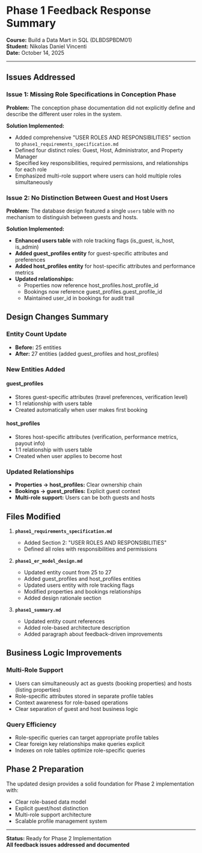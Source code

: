 # Phase 1 Feedback Response Summary

**Course:** Build a Data Mart in SQL (DLBDSPBDM01)  
**Student:** Nikolas Daniel Vincenti  
**Date:** October 14, 2025

---

## Issues Addressed

### Issue 1: Missing Role Specifications in Conception Phase
**Problem:** The conception phase documentation did not explicitly define and describe the different user roles in the system.

**Solution Implemented:**
- Added comprehensive "USER ROLES AND RESPONSIBILITIES" section to `phase1_requirements_specification.md`
- Defined four distinct roles: Guest, Host, Administrator, and Property Manager
- Specified key responsibilities, required permissions, and relationships for each role
- Emphasized multi-role support where users can hold multiple roles simultaneously

### Issue 2: No Distinction Between Guest and Host Users
**Problem:** The database design featured a single `users` table with no mechanism to distinguish between guests and hosts.

**Solution Implemented:**
- **Enhanced users table** with role tracking flags (is_guest, is_host, is_admin)
- **Added guest_profiles entity** for guest-specific attributes and preferences
- **Added host_profiles entity** for host-specific attributes and performance metrics
- **Updated relationships:**
  - Properties now reference host_profiles.host_profile_id
  - Bookings now reference guest_profiles.guest_profile_id
  - Maintained user_id in bookings for audit trail

## Design Changes Summary

### Entity Count Update
- **Before:** 25 entities
- **After:** 27 entities (added guest_profiles and host_profiles)

### New Entities Added

#### guest_profiles
- Stores guest-specific attributes (travel preferences, verification level)
- 1:1 relationship with users table
- Created automatically when user makes first booking

#### host_profiles  
- Stores host-specific attributes (verification, performance metrics, payout info)
- 1:1 relationship with users table
- Created when user applies to become host

### Updated Relationships
- **Properties → host_profiles:** Clear ownership chain
- **Bookings → guest_profiles:** Explicit guest context
- **Multi-role support:** Users can be both guests and hosts

## Files Modified

1. **`phase1_requirements_specification.md`**
   - Added Section 2: "USER ROLES AND RESPONSIBILITIES"
   - Defined all roles with responsibilities and permissions

2. **`phase1_er_model_design.md`**
   - Updated entity count from 25 to 27
   - Added guest_profiles and host_profiles entities
   - Updated users entity with role tracking flags
   - Modified properties and bookings relationships
   - Added design rationale section

3. **`phase1_summary.md`**
   - Updated entity count references
   - Added role-based architecture description
   - Added paragraph about feedback-driven improvements

## Business Logic Improvements

### Multi-Role Support
- Users can simultaneously act as guests (booking properties) and hosts (listing properties)
- Role-specific attributes stored in separate profile tables
- Context awareness for role-based operations
- Clear separation of guest and host business logic

### Query Efficiency
- Role-specific queries can target appropriate profile tables
- Clear foreign key relationships make queries explicit
- Indexes on role tables optimize role-specific queries

## Phase 2 Preparation

The updated design provides a solid foundation for Phase 2 implementation with:
- Clear role-based data model
- Explicit guest/host distinction
- Multi-role support architecture
- Scalable profile management system

---

**Status:** Ready for Phase 2 Implementation  
**All feedback issues addressed and documented**
